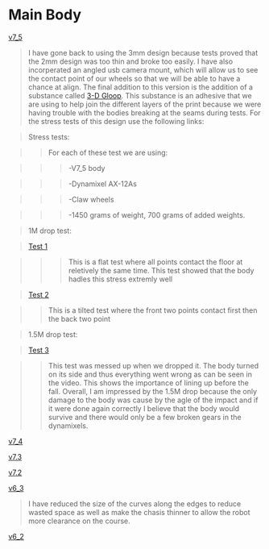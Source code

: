 # Main Body






[v7_5](v7_5_body_RMRC.stl)

> I have gone back to using the 3mm design because tests proved that the 2mm design was too thin and broke too easily. I have also incorperated an angled usb camera mount, which will allow us to see the contact point of our wheels so that we will be able to have a chance at align. The final addition to this version is the addition of a substance called [3-D Gloop](https://www.3dgloop.com/shop/pla-gloop). This substance is an adhesive that we are using to help join the different layers of the print because we were having trouble with the bodies breaking at the seams during tests. For the stress tests of this design use the following links:

>Stress tests:

>> For each of these test we are using:

>>>-V7_5 body

>>>-Dynamixel AX-12As

>>>-Claw wheels

>>>-1450 grams of weight, 700 grams of added weights.

>1M drop test:

>[Test 1]()

>>>This is a flat test where all points contact the floor at reletively the same time. This test showed that the body hadles this stress extremly well

>[Test 2]()

>> This is a tilted test where the front two points contact first then the back two point

> 1.5M drop test:

>[Test 3]()

>>This test was messed up when we dropped it. The body turned on its side and thus everything went wrong as can be seen in the video. This shows the importance of lining up before the fall. Overall, I am impressed by the 1.5M drop because the only damage to the body was cause by the agle of the impact and if it were done again correctly I believe that the body would survive and there would only be a few broken gears in the dynamixels.

[v7_4](v7_4_body_RMRC.stl)

[v7.3](v7_3_body_RMRC.stl)

[v7.2](v7_2_body_RMRC.stl)

[v6_3](v6_3_RMRC_body.stl)

> I have reduced the size of the curves along the edges to reduce wasted space as well as make the chasis thinner to allow the robot more clearance on the course.

[v6_2](RMRC_body_v6_2.stl)
